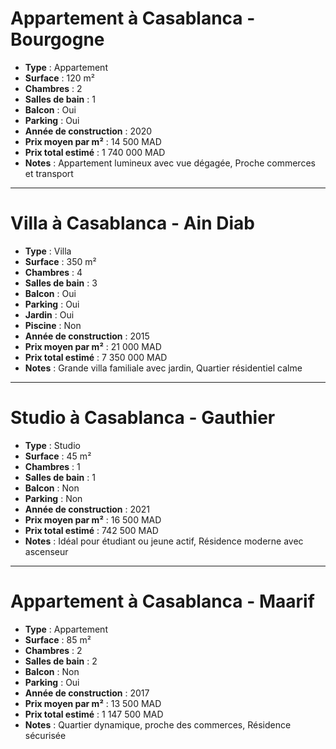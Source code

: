 # Appartement à Casablanca - Bourgogne

- **Type** : Appartement  
- **Surface** : 120 m²  
- **Chambres** : 2  
- **Salles de bain** : 1  
- **Balcon** : Oui  
- **Parking** : Oui  
- **Année de construction** : 2020  
- **Prix moyen par m²** : 14 500 MAD  
- **Prix total estimé** : 1 740 000 MAD  
- **Notes** : Appartement lumineux avec vue dégagée, Proche commerces et transport

---

# Villa à Casablanca - Ain Diab

- **Type** : Villa  
- **Surface** : 350 m²  
- **Chambres** : 4  
- **Salles de bain** : 3  
- **Balcon** : Oui  
- **Parking** : Oui  
- **Jardin** : Oui  
- **Piscine** : Non  
- **Année de construction** : 2015  
- **Prix moyen par m²** : 21 000 MAD  
- **Prix total estimé** : 7 350 000 MAD  
- **Notes** : Grande villa familiale avec jardin, Quartier résidentiel calme

---

# Studio à Casablanca - Gauthier

- **Type** : Studio  
- **Surface** : 45 m²  
- **Chambres** : 1  
- **Salles de bain** : 1  
- **Balcon** : Non  
- **Parking** : Non  
- **Année de construction** : 2021  
- **Prix moyen par m²** : 16 500 MAD  
- **Prix total estimé** : 742 500 MAD  
- **Notes** : Idéal pour étudiant ou jeune actif, Résidence moderne avec ascenseur

---

# Appartement à Casablanca - Maarif

- **Type** : Appartement  
- **Surface** : 85 m²  
- **Chambres** : 2  
- **Salles de bain** : 2  
- **Balcon** : Non  
- **Parking** : Oui  
- **Année de construction** : 2017  
- **Prix moyen par m²** : 13 500 MAD  
- **Prix total estimé** : 1 147 500 MAD  
- **Notes** : Quartier dynamique, proche des commerces, Résidence sécurisée